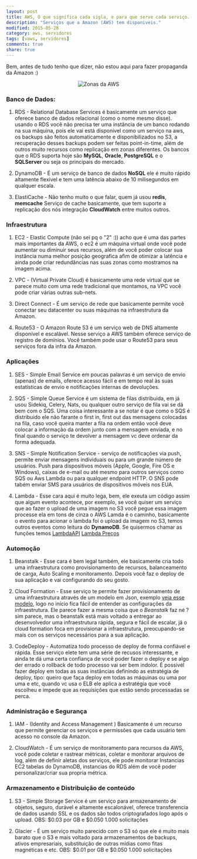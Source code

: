```yaml
---
layout: post
title: AWS, O que significa cada sigla, e para que serve cada serviço.
description: "Serviços que a Amazon (AWS) tem disponiveis."
modified: 2015-05-28
category: aws, servidores
tags: [vaws, servidores]
comments: true
share: true
---
```



Bem, antes de tudo tenho que dizer, não estou aqui para fazer propaganda da Amazon :)


<p style="text-align: center;">
<img src="{{site.baseurl}}/img/posts/aws-az.jpg" alt="Zonas da AWS">
</p>

### Banco de Dados:

1. RDS - Relational Database Services é basicamente um serviço que oferece banco
de dados relacional (como o nome mesmo disse). usando o RDS você não precisa ter uma
instância de um banco rodando na sua máquina, pois ele vai está disponivel como um
serviço na aws, os backups são feitos automaticamente e disponibilizados no S3,
a recuperação desses backups podem ser feitas point-in-time, além de outros muito
recursos como replicação em zonas diferentes.
Os bancos que o RDS suporta hoje são
**MySQL**, **Oracle**, **PostgreSQL** e o **SQLServer** ou seja os principais do mercado.

2. DynamoDB - É um serviço de banco de dados **NoSQL** ele é muito rápido altamente
flexivel e tem uma latência abaixo de 10 milisegundos em qualquer escala.

3. ElastiCache - Não tenho muito o que falar, quem já usou **redis**,
**memcache** Serviço de cache basicamente, que tem suporte a replicação
dos nós integração **CloudWatch** entre muitos outros.


### Infraestrutura

1. EC2 - Elastic Compute (não sei pq o "2" :)) acho que é uma das partes mais importantes da
AWS, o ec2 é um máquina virtual onde você pode aumentar ou diminuir seus recursos, além de você
poder colocar sua instância numa melhor posição geografica afim de otimizar a latência e ainda
pode criar redundâncias nas suas zonas como mostramos na imagem acima.

2. VPC - (Virtual Private Cloud) é basicamente uma rede virtual que se parece muito com uma rede
tradicional que montamos, na VPC você pode criar várias outras sub-nets.

3. Direct Connect - É um serviço de rede que basicamente permite você
conectar seu datacenter ou suas máquinas na infraestrutura da Amazon.

4. Route53 - O Amazon Route 53 é um serviço web de DNS altamente disponível e escalável.
Nesse serviço a AWS também oferece serviço de registro de domínios. Você também pode
usar o Route53 para seus serviços fora da infra da Amazon.


### Aplicações

1. SES - Simple Email Service em poucas palavras é um serviço de envio (apenas) de emails,
oferece acesso fácil e em tempo real às suas estatísticas de envio e notificações internas de
devoluções.

2. SQS -  Simple Queue Service é um sistema de filas distribuida,
em já usou Sidekiq, Celery, Nats, ou qualquer outro serviço de fila vai se dá bem com o SQS.
Uma coisa interessante a se notar é que como o SQS é distribuido ele não farante o first in, first out
das mensagens colocadas na fila, caso você queira manter a fila na ordem então você deve colocar a informação
da ordem junto com a mensagem enviada, e no final quando o serviço te devolver a mensagem vc deve
ordenar da forma adequada.

3. SNS - Simple Notification Service - serviço de notificações via push,
permite enviar mensagens individuais ou para um grande número de usuários.
Push para dispositivos móveis (Apple, Google, Fire OS e Windows), caixas de e-mail ou
até mesmo para outros serviços como SQS ou Aws Lambda ou para qualquer endpoint HTTP.
O SNS pode tabém enviar SMS para usuários de dispositivos móveis nos EUA.

4. Lambda - Esse cara aqui é muito lega, bem, ele exeuta um código assim que algum evento
acontece, por exemplo, se você quiser um serviço que ao fazer o upload de uma imagem no S3
você pegue essa imagem processe ela em tons de cinza o AWS Lamda é o caminho, basicamente o
evento para acionar o lambda foi o upload da imagem no S3, temos outros eventos como leitura
do **DynamoDB**.
Se quisermos chamar as funções temos [LambdaAPI](http://docs.aws.amazon.com/lambda/latest/dg/API_InvokeAsync.html)
[Lambda Preços](http://aws.amazon.com/pt/lambda/pricing/)

### Automoção

1. Beanstalk - Esse cara é bem legal também, ele basicamente cria todo uma infraestrutura como
provisionamento de recursos, balanceamento de carga, Auto Scaling e monitoramento.
Depois você faz o deploy de sua aplicação e vai configurando do seu gosto.


2. Cloud Formation - Esse serviço te permite fazer provisionamento de uma infraestrutura através de um modelo
em Json, exemplo [veja esse modelo](https://s3-us-west-2.amazonaws.com/cloudformation-templates-us-west-2/Rails_Single_Instance.template),
logo no início fica fácil de entender as configurações da infraestrutura. Ele parece fazer a mesma
coisa que o *Beanstalk* faz né ? sim parece, mas o beanstalk está mais voltado a entregar ao desenvolvedor
uma infraestrutura rápida, segura e fácil de escalar, já o cloud formation foca em provisionar a infraestrutura, preocupando-se
mais con os serviços necessários para a sua aplicação.

3. CodeDeploy - Automatiza todo processo de deploy de forma confiável e rápida.
Esse serviço elete tem uma série de recusos interessante, e ainda te dá uma certa confiança
de você poder fazer o deploy e se algo der errado o rollback de todo processo vai ser bem indolor.
É possivél fazer deploy em todas as suas instâncias definindo as estratégia de deploy, tipo:
queiro que faça deploy em todas as máquinas ou uma por uma e etc,
quando vc usa o ELB ele aplica a estratégia que você escolheu e impede que as requisições
que estão sendo processadas se perca.

### Administração e Segurança

1. IAM - (Identity and Access Management ) Basicamente é um recurso que permite gerenciar os serviços e permissões que cada usuário
tem acesso no console da Amazon.

2. CloudWatch - É um serviço de monitoramento para recursos da AWS,
você pode coletar e rastrear métricas, coletar e monitorar arquivos de log,
além de definir aletas dos serviços, ele pode monitorar Instancias EC2 tabelas
do DynamoDB, instancias do RDS além de você poder personalizar/criar sua propria
métrica.


### Armazenamento e Distribuição de conteúdo

1. S3 - Simple Storage Service é um serviço para armazenamento de objetos,
seguro, durável e altamente escalonável, oferece transferencia de dados
usando SSL e os dados são todos criptografados logo após o upload.
OBS: $0.03 por GB e $0.050 1.000 solicitações

2. Glacier - É um serviço muito parecido com o S3 só que ele é muito mais
barato que o S3 e mais voltado para armazenamentos de backups, ativos empresariais,
substituição de outras mídias como fitas magnéticas e etc.
OBS: $0.01 por GB e $0.050 1.000 solicitações




